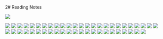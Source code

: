 2# Reading Notes

![](Reading/Barnes_and_Roitzheim/attachments/Pasted%20image%2020210402221513.png)


![](Pasted%20image%2020210402221534.png)
![](Pasted%20image%2020210402221548.png)
![](Pasted%20image%2020210402221601.png)
![](Pasted%20image%2020210402221616.png)
![](Pasted%20image%2020210402221631.png)
![](Pasted%20image%2020210402221642.png)
![](Pasted%20image%2020210402221653.png)
![](Pasted%20image%2020210402221704.png)
![](Pasted%20image%2020210402221719.png)
![](Pasted%20image%2020210402221736.png)
![](Pasted%20image%2020210402221805.png)
![](Pasted%20image%2020210402221815.png)
![](Pasted%20image%2020210402221826.png)
![](Pasted%20image%2020210402221844.png)
![](Pasted%20image%2020210402221901.png)
![](Pasted%20image%2020210402221912.png)
![](Pasted%20image%2020210402221923.png)
![](Pasted%20image%2020210402221937.png)
![](Pasted%20image%2020210402222005.png)
![](Pasted%20image%2020210402222034.png)
![](Pasted%20image%2020210402222053.png)
![](Pasted%20image%2020210402222118.png)
![](Pasted%20image%2020210402222138.png)
![](Pasted%20image%2020210402222151.png)
![](Pasted%20image%2020210402222202.png)
![](Pasted%20image%2020210402222215.png)
![](Pasted%20image%2020210402222229.png)
![](Pasted%20image%2020210402222239.png)
![](Pasted%20image%2020210402222322.png)
![](Pasted%20image%2020210402222334.png)
![](Pasted%20image%2020210402222344.png)
![](Pasted%20image%2020210402230225.png)
![](Pasted%20image%2020210402230238.png)
![](Pasted%20image%2020210402230302.png)
![](Pasted%20image%2020210402230342.png)
![](Pasted%20image%2020210402230355.png)
![](Pasted%20image%2020210402230406.png)
![](Pasted%20image%2020210402230416.png)
![](Pasted%20image%2020210402230430.png)
![](Pasted%20image%2020210402230443.png)
![](Pasted%20image%2020210402232721.png)
![](Pasted%20image%2020210402232731.png)
![](Pasted%20image%2020210402232741.png)
![](Pasted%20image%2020210402232753.png)
![](Pasted%20image%2020210402232802.png)
![](Pasted%20image%2020210402232810.png)
![](Pasted%20image%2020210402232817.png)
![](Pasted%20image%2020210402232826.png)